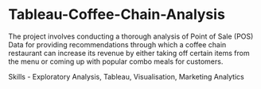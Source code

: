 # Tableau-Coffee-Chain-Analysis

The project involves conducting a thorough analysis of Point of Sale (POS) Data for providing recommendations through which a coffee chain restaurant can increase its revenue by either taking off certain items from the menu or coming up with popular combo meals for customers.

Skills - Exploratory Analysis, Tableau, Visualisation, Marketing Analytics

